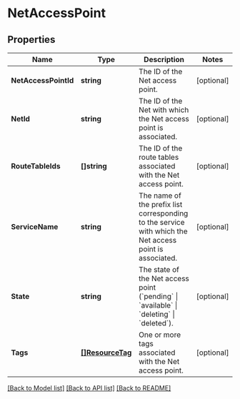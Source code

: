 # NetAccessPoint

## Properties

Name | Type | Description | Notes
------------ | ------------- | ------------- | -------------
**NetAccessPointId** | **string** | The ID of the Net access point. | [optional] 
**NetId** | **string** | The ID of the Net with which the Net access point is associated. | [optional] 
**RouteTableIds** | **[]string** | The ID of the route tables associated with the Net access point. | [optional] 
**ServiceName** | **string** | The name of the prefix list corresponding to the service with which the Net access point is associated. | [optional] 
**State** | **string** | The state of the Net access point (&#x60;pending&#x60; \\| &#x60;available&#x60; \\| &#x60;deleting&#x60; \\| &#x60;deleted&#x60;). | [optional] 
**Tags** | [**[]ResourceTag**](ResourceTag.md) | One or more tags associated with the Net access point. | [optional] 

[[Back to Model list]](../README.md#documentation-for-models) [[Back to API list]](../README.md#documentation-for-api-endpoints) [[Back to README]](../README.md)


